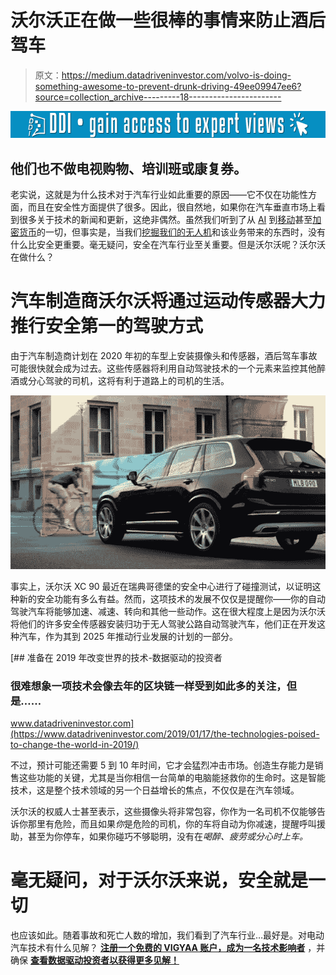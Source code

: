 # 沃尔沃正在做一些很棒的事情来防止酒后驾车

> 原文：<https://medium.datadriveninvestor.com/volvo-is-doing-something-awesome-to-prevent-drunk-driving-49ee09947ee6?source=collection_archive---------18----------------------->

[![](img/ca120f859a4c4789d256a1d7f6d97878.png)](http://www.track.datadriveninvestor.com/1B9E)

## 他们也不做电视购物、培训班或康复券。

老实说，这就是为什么技术对于汽车行业如此重要的原因——它不仅在功能性方面，而且在安全性方面提供了很多。因此，很自然地，如果你在汽车垂直市场上看到很多关于技术的新闻和更新，这绝非偶然。虽然我们听到了从 [AI](https://vigyaa.com/@pierre/5-reasons-why-mobile-technology-benefits-the-money-minded-00331c57/) 到[移动](https://vigyaa.com/@pierre/5-reasons-why-mobile-technology-benefits-the-money-minded-00331c57/)甚至[加密货币](https://vigyaa.com/@pierre/canada-regulates-cryptocurrency-after-death-of-quadriga-cx-founde-5c0f764d/)的一切，但事实是，当我们[挖掘我们的无人机](https://vigyaa.com/@pierre/7-reasons-why-drone-technology-trends-today-0f274e4b/)和该业务带来的东西时，没有什么比安全更重要。毫无疑问，安全在汽车行业至关重要。但是沃尔沃呢？沃尔沃在做什么？

# 汽车制造商沃尔沃将通过运动传感器大力推行安全第一的驾驶方式

由于汽车制造商计划在 2020 年初的车型上安装摄像头和传感器，酒后驾车事故可能很快就会成为过去。这些传感器将利用自动驾驶技术的一个元素来监控其他醉酒或分心驾驶的司机，这将有利于道路上的司机的生活。

![](img/24106f490e98b0a6a05438889b1f38af.png)

事实上，沃尔沃 XC 90 最近在瑞典哥德堡的安全中心进行了碰撞测试，以证明这种新的安全功能有多么有益。然而，这项技术的发展不仅仅是提醒你——你的自动驾驶汽车将能够加速、减速、转向和其他一些动作。这在很大程度上是因为沃尔沃将他们的许多安全传感器安装归功于无人驾驶公路自动驾驶汽车，他们正在开发这种汽车，作为其到 2025 年推动行业发展的计划的一部分。

[](https://www.datadriveninvestor.com/2019/01/17/the-technologies-poised-to-change-the-world-in-2019/) [## 准备在 2019 年改变世界的技术-数据驱动的投资者

### 很难想象一项技术会像去年的区块链一样受到如此多的关注，但是……

www.datadriveninvestor.com](https://www.datadriveninvestor.com/2019/01/17/the-technologies-poised-to-change-the-world-in-2019/) 

不过，预计可能还需要 5 到 10 年时间，它才会猛烈冲击市场。创造生存能力是销售这些功能的关键，尤其是当你相信一台简单的电脑能拯救你的生命时。这是智能技术，这是整个技术领域的另一个日益增长的焦点，不仅仅是在汽车领域。

沃尔沃的权威人士甚至表示，这些摄像头将非常包容，你作为一名司机不仅能够告诉你那里有危险，而且如果*你*是危险的司机，你的车将自动为你减速，提醒呼叫援助，甚至为你停车，如果你碰巧不够聪明，没有在*喝醉、疲劳或分心时上车。*

# 毫无疑问，对于沃尔沃来说，安全就是一切

也应该如此。随着事故和死亡人数的增加，我们看到了汽车行业…最好是。对电动汽车技术有什么见解？ [**注册一个免费的 VIGYAA 账户，成为一名技术影响者**](https://vigyaa.com/accounts/login/) ，并确保 [**查看数据驱动投资者以获得更多见解！**](http://datadriveninvestor.com)